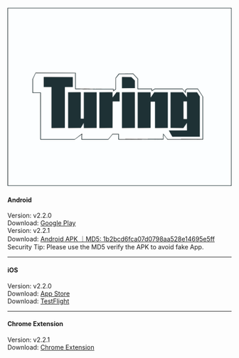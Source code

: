 ![Turing](./logo.svg) 
####  Android
Version: v2.2.0    
Download: [Google Play](https://play.google.com/store/apps/details?id=xyz.turingwallet.app)  
Version: v2.2.1    
Download: [Android APK ｜MD5: 1b2bcd6fca07d0798aa528e14695e5ff ](https://cdn.turingwallet.xyz/TuringWallet/TuringWallet_v2.2.1_09240658.apk)  
Security Tip: Please use the MD5 verify the APK to avoid fake App. 

______________________________________________________________________________________________________________________
####  iOS
Version: v2.2.0    
Download: [App Store](https://apps.apple.com/us/app/turingwallet/id673901912)  
Download: [TestFlight](https://testflight.apple.com/join/yg3nR1v3)

______________________________________________________________________________________________________________________
####  Chrome Extension
Version:  v2.2.1  
Download: [Chrome Extension](https://chromewebstore.google.com/detail/turing-wallet/mjlneilmalioopigbcoamnebihcfndeg) 
